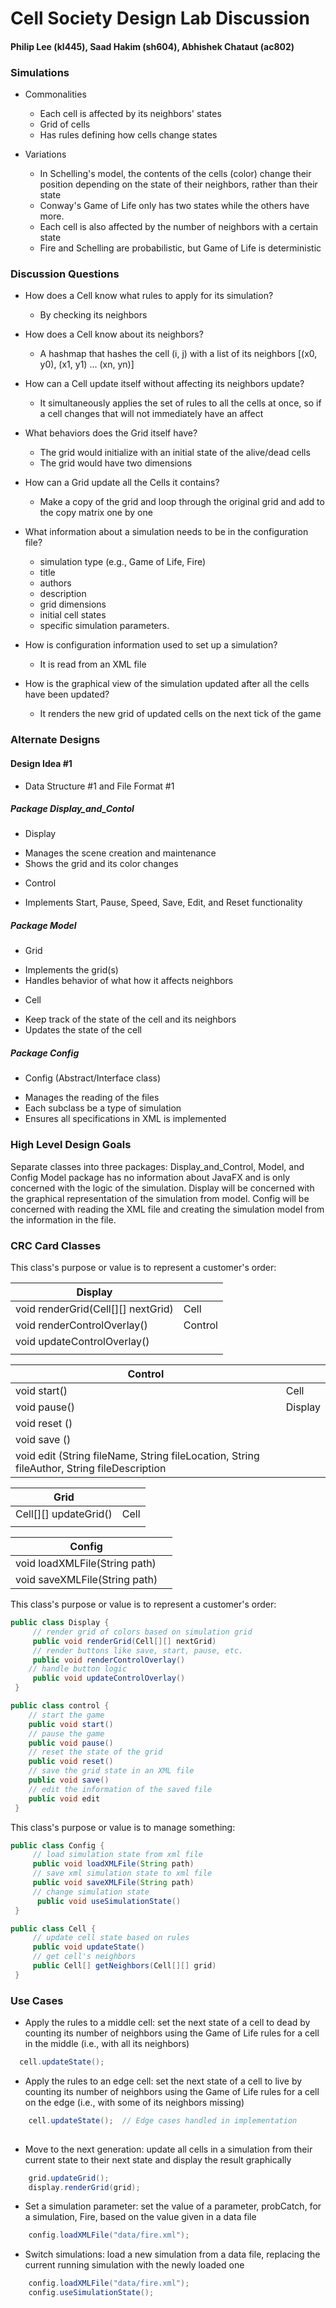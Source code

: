 # Cell Society Design Lab Discussion
#### Philip Lee (kl445), Saad Hakim (sh604), Abhishek Chataut (ac802)


### Simulations

* Commonalities
  * Each cell is affected by its neighbors' states
  * Grid of cells
  * Has rules defining how cells change states

* Variations
  * In Schelling's model, the contents of the cells (color) change their position depending on
  the state of their neighbors, rather than their state
  * Conway's Game of Life only has two states while the others have more. 
  * Each cell is also affected by the number of neighbors with a certain state
  * Fire and Schelling are probabilistic, but Game of Life is deterministic


### Discussion Questions

* How does a Cell know what rules to apply for its simulation?
  * By checking its neighbors

* How does a Cell know about its neighbors?
  * A hashmap that hashes the cell (i, j) with a list of its neighbors [(x0, y0), (x1, y1) ... (xn, yn)]

* How can a Cell update itself without affecting its neighbors update?
  * It simultaneously applies the set of rules to all the cells at once, so if a cell changes that will not immediately have an affect

* What behaviors does the Grid itself have?
  * The grid would initialize with an initial state of the alive/dead cells
  * The grid would have two dimensions

* How can a Grid update all the Cells it contains?
  * Make a copy of the grid and loop through the original grid and add to the copy matrix one by one

* What information about a simulation needs to be in the configuration file?
  * simulation type (e.g., Game of Life, Fire)
  * title
  * authors
  * description
  * grid dimensions
  * initial cell states
  * specific simulation parameters.

* How is configuration information used to set up a simulation?
  * It is read from an XML file

* How is the graphical view of the simulation updated after all the cells have been updated?
  * It renders the new grid of updated cells on the next tick of the game


### Alternate Designs

#### Design Idea #1

* Data Structure #1 and File Format #1

##### Package Display_and_Contol
  * Display
  - Manages the scene creation and maintenance
  - Shows the grid and its color changes

  * Control
  - Implements Start, Pause, Speed, Save, Edit, and Reset functionality


##### Package Model
  * Grid
  - Implements the grid(s)
  - Handles behavior of what how it affects neighbors

  * Cell
  - Keep track of the state of the cell and its neighbors
  - Updates the state of the cell


##### Package Config
  * Config (Abstract/Interface class)
  - Manages the reading of the files
  - Each subclass be a type of simulation
  - Ensures all specifications in XML is implemented




### High Level Design Goals

Separate classes into three packages: Display_and_Control, Model, and Config
Model package has no information about JavaFX and is only concerned with the logic of the simulation. 
Display will be concerned with the graphical representation of the simulation from model.
Config will be concerned with reading the XML file and creating the simulation model from the information in the file.


### CRC Card Classes

This class's purpose or value is to represent a customer's order:

| Display                            |         |
|------------------------------------|---------|
| void renderGrid(Cell[][] nextGrid) | Cell    |
| void renderControlOverlay()        | Control |
| void updateControlOverlay()        |         |
|                                    |         |


| Control                                                                                   |         |
|-------------------------------------------------------------------------------------------|---------|
| void start()                                                                              | Cell    |
| void pause()                                                                              | Display |
| void reset ()                                                                             |         |
| void save ()                                                                              |         |
| void edit (String fileName, String fileLocation, String fileAuthor, String fileDescription |         |

| Grid                                 |      |
|--------------------------------------|------|
| Cell[][] updateGrid()                | Cell |
|                |      |

| Config                        |          |
|-------------------------------|----------|
| void loadXMLFile(String path) |          |
| void saveXMLFile(String path) |          |




This class's purpose or value is to represent a customer's order:
```java
public class Display {
     // render grid of colors based on simulation grid 
     public void renderGrid(Cell[][] nextGrid)
     // render buttons like save, start, pause, etc.
     public void renderControlOverlay()
    // handle button logic
     public void updateControlOverlay()
 }
 ```

```java
public class control {
    // start the game
    public void start()
    // pause the game
    public void pause()
    // reset the state of the grid
    public void reset()
    // save the grid state in an XML file
    public void save()
    // edit the information of the saved file
    public void edit
 }
 ```


This class's purpose or value is to manage something:
```java
public class Config {
     // load simulation state from xml file
     public void loadXMLFile(String path)
	 // save xml simulation state to xml file
     public void saveXMLFile(String path)
     // change simulation state
      public void useSimulationState()
 }
```

```java
public class Cell {
     // update cell state based on rules
     public void updateState()
     // get cell's neighbors
     public Cell[] getNeighbors(Cell[][] grid)
 }
```


### Use Cases

* Apply the rules to a middle cell: set the next state of a cell to dead by counting its number of neighbors using the Game of Life rules for a cell in the middle (i.e., with all its neighbors)
```java
  cell.updateState();
```

* Apply the rules to an edge cell: set the next state of a cell to live by counting its number of neighbors using the Game of Life rules for a cell on the edge (i.e., with some of its neighbors missing)
```java
    cell.updateState();  // Edge cases handled in implementation
        
```

* Move to the next generation: update all cells in a simulation from their current state to their next state and display the result graphically
```java
    grid.updateGrid();
    display.renderGrid(grid);
```

* Set a simulation parameter: set the value of a parameter, probCatch, for a simulation, Fire, based on the value given in a data file
```java
    config.loadXMLFile("data/fire.xml");
```

* Switch simulations: load a new simulation from a data file, replacing the current running simulation with the newly loaded one
```java
    config.loadXMLFile("data/fire.xml");
    config.useSimulationState();
    
```